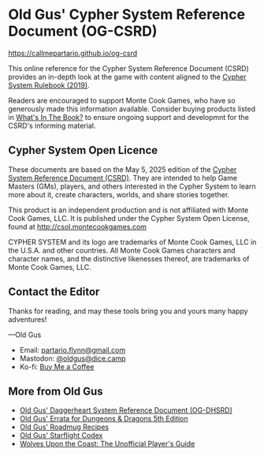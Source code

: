 
# Old Gus' Cypher System Reference Document (OG-CSRD)

https://callmepartario.github.io/og-csrd

This online reference for the Cypher System Reference Document (CSRD) provides an in-depth look at the game with content aligned to the [Cypher System Rulebook (2019)](https://www.montecookgames.com/store/product/cypher-system-rulebook-2/).

Readers are encouraged to support Monte Cook Games, who have so generously made this information available. Consider buying products listed in [What's In The Book?](https://callmepartario.github.io/og-csrd/#choose-products) to ensure ongoing support and developmnt for the CSRD's informing material.

## Cypher System Open Licence

These documents are based on the May 5, 2025 edition of the [Cypher System Reference Document (CSRD)](http://csol.montecookgames.com/). They are intended to help Game Masters (GMs), players, and others interested in the Cypher System to learn more about it, create characters, worlds, and share stories together.

This product is an independent production and is not affiliated with Monte Cook Games, LLC. It is published under the Cypher System Open License, found at http://csol.montecookgames.com

CYPHER SYSTEM and its logo are trademarks of Monte Cook Games, LLC in the U.S.A. and other countries. All Monte Cook Games characters and character names, and the distinctive likenesses thereof, are trademarks of Monte Cook Games, LLC.

## Contact the Editor

Thanks for reading, and may these tools bring you and yours many happy adventures!

—Old Gus

- Email: partario.flynn@gmail.com
- Mastodon: [@oldgus@dice.camp](https://dice.camp/@oldgus)
- Ko-fi: [Buy Me a Coffee](https://ko-fi.com/oldgus)

## More from Old Gus

- [Old Gus' Daggerheart System Reference Document (OG-DHSRD)](https://callmepartario.github.io/og-dhsrd/)
- [Old Gus' Errata for Dungeons & Dragons 5th Edition](https://callmepartario.github.io/old-gus-errata/)
- [Old Gus' Roadmug Recipes](https://callmepartario.github.io/og-rr/)
- [Old Gus' Starflight Codex](https://callmepartario.github.io/starflight-codex/)
- [Wolves Upon the Coast: The Unofficial Player's Guide](https://callmepartario.github.io/wutc/)
